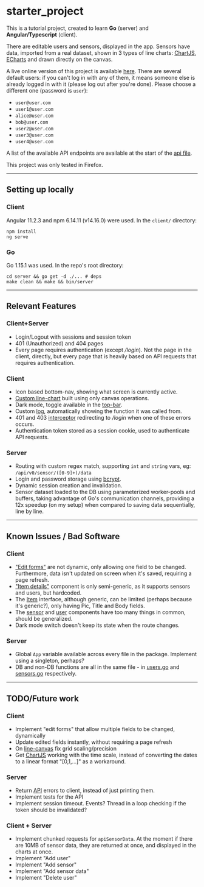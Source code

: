 # starter_project
This is a tutorial project, created to learn **Go** (server) and **Angular/Typescript** (client).

There are editable users and sensors, displayed in the app. Sensors have data, imported from a real dataset, shown in 3 types of line charts: [ChartJS](https://www.chartjs.org/), [ECharts](https://echarts.apache.org/en/index.html) and drawn directly on the canvas.

A live online version of this project is available [here](http://eqs.ricardochaves.pt). There are several default users: if you can't log in with any of them, it means someone else is already logged in with it (please log out after you're done). Please choose a different one (password is `user`):
- `user@user.com`
- `user1@user.com`
- `alice@user.com`
- `bob@user.com`
- `user2@user.com`
- `user3@user.com`
- `user4@user.com`

A list of the available API endpoints are available at the start of the [api file](server/api.go).

This project was only tested in Firefox.

----------
## Setting up locally
### Client
Angular 11.2.3 and npm 6.14.11 (v14.16.0) were used.
In the `client/` directory:
```
npm install
ng serve
```
### Go
Go 1.15.1 was used.
In the repo's root directory:
```
cd server && go get -d ./... # deps
make clean && make && bin/server
```

----------
## Relevant Features
### Client+Server
- Login/Logout with sessions and session token
- 401 (Unauthorized) and 404 pages
- Every page requires authentication (except */login*). Not the page in the client, directly, but every page that is heavily based on API requests that requires authentication.

### Client
- Icon based bottom-nav, showing what screen is currently active.
- [Custom line-chart](client/src/app/components/line-canvas/line-canvas.component.ts) built using only canvas operations.
- Dark mode, toggle available in the [top-bar](client/src/app/components/top-nav).
- Custom [log](client/src/app/logging/logging.ts), automatically showing the function it was called from.
- 401 and 403 [interceptor](client/src/app/routing/auth-interceptor.ts) redirecting to */login* when one of these errors occurs.
- Authentication token stored as a session cookie, used to authenticate API requests.

### Server
- Routing with custom regex match, supporting `int` and `string` vars, eg: `/api/v0/sensor/([0-9]+)/data`
- Login and password storage using [bcrypt](https://pkg.go.dev/golang.org/x/crypto/bcrypt).
- Dynamic session creation and invalidation.
- Sensor dataset loaded to the DB using parameterized worker-pools and buffers, taking advantage of Go's communication channels, providing a 12x speedup (on my setup) when compared to saving data sequentially, line by line.

----------
## Known Issues / Bad Software
### Client
- ["Edit forms"](client/src/app/components/item-form) are not dynamic, only allowing one field to be changed. Furthermore, data isn't updated on screen when it's saved, requiring a page refresh.
- ["Item details"](client/src/app/components/item-details/item-details.component.ts) component is only semi-generic, as it supports sensors and users, but hardcoded.
- The [Item](client/src/app/data-structs/item.ts) interface, although generic, can be limited (perhaps because it's generic?), only having Pic, Title and Body fields.
- The [sensor](client/src/app/components/sensors/sensors.component.html) and [user](client/src/app/components/users/users.component.html) components have too many things in common, should be generalized.
- Dark mode switch doesn't keep its state when the route changes.

### Server
- Global `App` variable available across every file in the package. Implement using a singleton, perhaps?
- DB and non-DB functions are all in the same file - in [users.go](server/users.go) and [sensors.go](server/sensors.go) respectively.

----------
## TODO/Future work
### Client
- Implement "edit forms" that allow multiple fields to be changed, dynamically
- Update edited fields instantly, without requiring a page refresh
- On [line-canvas](client/src/app/components/line-canvas/line-canvas.component.ts) fix grid scaling/precision
- Get [ChartJS](client/src/app/components/line-chartjs/line-chartjs.component.ts) working with the time scale, instead of converting the dates to a linear format "[0,1,...]" as a workaround.

### Server
- Return [API](server/api.go) errors to client, instead of just printing them.
- Implement tests for the API
- Implement session timeout. Events? Thread in a loop checking if the token should be invalidated?

### Client + Server
- Implement chunked requests for `apiSensorData`. At the moment if there are 10MB of sensor data, they are returned at once, and displayed in the charts at once.
- Implement "Add user"
- Implement "Add sensor"
- Implement "Add sensor data"
- Implement "Delete user"
